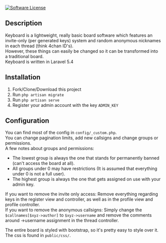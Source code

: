 [![Software License](https://img.shields.io/badge/license-MIT-brightgreen.svg?style=flat-square)](LICENSE.md)

## Description
Keyboard is a lightweight, really basic board software which features an invite-only (per generated keys) system and random anonymous nicknames in each thread (think 4chan ID's).  
However, these things can easily be changed so it can be transformed into a traditional board.  
Keyboard is written in Laravel 5.4

## Installation

1. Fork/Clone/Download this project
2. Run `php artisan migrate`
3. Run `php artisan serve`
4. Register your admin account with the key `ADMIN_KEY`

## Configuration
You can find most of the config in `config/_custom.php`.  
You can change pagination limits, add new callsigns and change groups or permissions.  
A few notes about groups and permissions:

* The lowest group is always the one that stands for permanently banned (can't access the board at all).
* All groups under 0 may have restrictions (It is assumed that everything under 0 is not a full user).
* The highest group is always the one that gets assigned on use with your admin key.  

If you want to remove the invite only access: Remove everything regarding keys in the register view and controller, as well as in the profile view and profile controller.  
If you want to remove the anonymous callsigns: Simply change the `$callnames[$xyz->author]` to `$xyz->username` and remove the comments around ->username assignment in the thread controller.

The entire board is styled with bootstrap, so it's pretty easy to style over it. The css is found in `public/css/`.